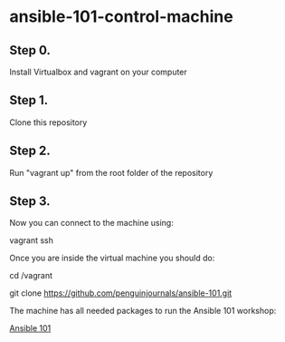 # ansible-101-control-machine

## Step 0.
Install Virtualbox and vagrant on your computer

## Step 1.
Clone this repository

## Step 2.
Run "vagrant up" from the root folder of the repository

## Step 3.
Now you can connect to the machine using:

vagrant ssh


Once you are inside the virtual machine you should do:

cd /vagrant

git clone https://github.com/penguinjournals/ansible-101.git


The machine has all needed packages to run the Ansible 101 workshop:

[Ansible 101](https://github.com/penguinjournals/ansible-101)
